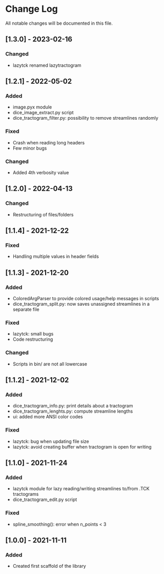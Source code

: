 # Change Log
All notable changes will be documented in this file.

## [1.3.0] - 2023-02-16

### Changed
- lazytck renamed lazytractogram

## [1.2.1] - 2022-05-02

### Added
- image.pyx module
- dice_image_extract.py script
- dice_tractogram_filter.py: possibility to remove streamlines randomly

### Fixed
- Crash when reading long headers
- Few minor bugs

### Changed
- Added 4th verbosity value

## [1.2.0] - 2022-04-13

### Changed
- Restructuring of files/folders

## [1.1.4] - 2021-12-22

### Fixed
- Handling multiple values in header fields

## [1.1.3] - 2021-12-20

### Added
- ColoredArgParser to provide colored usage/help messages in scripts
- dice_tractogram_split.py: now saves unassigned streamlines in a separate file

### Fixed
- lazytck: small bugs
- Code restructuring

### Changed
- Scripts in bin/ are not all lowercase

## [1.1.2] - 2021-12-02

### Added
- dice_tractogram_info.py: print details about a tractogram
- dice_tractogram_lenghts.py: compute streamline lengths
- ui: added more ANSI color codes

### Fixed
- lazytck: bug when updating file size
- lazytck: avoid creating buffer when tractogram is open for writing

## [1.1.0] - 2021-11-24

### Added
- lazytck module for lazy reading/writing streamlines to/from .TCK tractograms
- dice_tractogram_edit.py script

### Fixed
- spline_smoothing(): error when n_points < 3

## [1.0.0] - 2021-11-11

### Added
- Created first scaffold of the library
